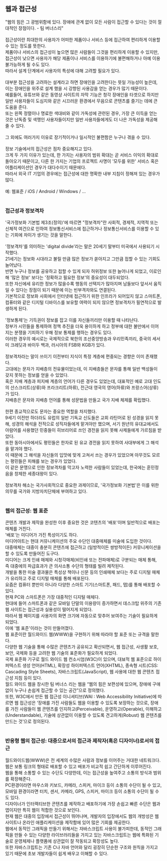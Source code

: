 <h2>웹과 접근성</h2>
"웹의 힘은 그 광범위함에 있다. 장애에 관계 없이 모든 사람이 접근할 수 있다는 것이 절대적인 장점이다. - 팀 버너스리"<br>
<br>
접근성이란 최대한의 사용자가 어떠한 제품이나 서비스 등에 접근하여 편리하게 이용할 수 있는 정도를 뜻한다. <br>
제품이나 서비스의 접근성이 높으면 많은 사람들이 그것을 편리하게 이용할 수 있지만, 접근성이 낮으면 사용자가 해당 제품이나 서비스를 이용하기에 불편해하거나 아예 이용불가능하게 될 수도 있다. <br>
따라서 설계 단계에서 사용자의 특성에 대해 고려할 필요가 있다. <br>
<br>
대부분 접근성을 고려하는 설계라고 하면 장애인을 고려한다는 뜻일 가능성이 높은데, 이는 장애인을 위주로 설계 했을 시 강향된 사용감을 얻는 경우가 많기 때문이다. <br>
예를들어, 유튜브와 같은 동영상 사이트의 자막 기능은 청각 장애인을 타겟으로 하지만 일반 사용자들이 도심지와 같은 시끄러운 환경에서 무음으로 콘텐츠를 즐기는 데에 큰 도움을 준다. <br>
또는 왼쪽 정렬이나 명료한 색대비와 같이 가독성에 관련된 경우, 가장 큰 이득을 얻는 것은 난독증 및 색맹인 사용자들이지만 일반 사용자들에게도 더 나은 가독성을 제공해 줄 수 있다. <br>
<br>
그 외에도 여러가지 이유로 장기적이거나 일시적인 불편함은 누구나 겪을 수 있다. <br>
<br>
정보 기술에서의 접근성은 점차 중요해지고 있다. <br>
크게 두 가지 이유가 있는데, 한 가지는 사용자의 범위 확대는 곧 서비스 이익의 확대로 돌아오기 때문이고, 다른 한 가지는 기업의 프로젝트 사명이 '모두를 위한' 서비스 혹은 어플리케이션인 경우가 대다수이기 때문에다. <br>
따라서 외국 IT 기업의 경우에는 접근성에 대한 명확한 내부 지침이 정해져 있는 경우가 많다. <br>
<br>
예: 웹표준 / iOS / Android / Windows / ...<br>
<br>
<h3>접근성과 정보격차</h3>
'국가정보화 기본법 제3조(정의)'에 따르면 "정보격차"란 사회적, 경제적, 지역적 또는 신체적 여건으로 인하여 정보통신서비스에 접근하거나 정보통신서비스를 이용할 수 있는 기회에 차이가 생기는 것을 말한다. <br>
<br>
'정보격차'를 의미하는 'digital divide'라는 말은 20세기 말부터 미국에서 사용되기 시작했다. <br>
21세기는 정보화 시대라고 불릴 만큼 많은 정보가 쏟아지고 그만큼 접할 수 있는 기회도 늘어났다. <br>
반면 누구나 정보를 공유하고 접할 수 있게 되자 허위정보 또한 늘어나게 되었고, 이로인해 '많은 정보' 보다는 '정확하고 필요한 정보'의 중요성이 대두되었다. <br>
또한 자신에세 유리한 정보가 많을수록 행동의 선택지가 많아지며 남들보다 앞서서 움직일 수 있다는 장점이 되기 때문에 이는 빈부격차와도 연결된다. <br>
기본적으로 정보화 사회에서 인터넷에 접근하기 위한 인프라가 되어있지 않고 스마트폰, 컴퓨터와 같은 디지털 디바이스를 보유할 여력이 되지 않으면 정보격차가 필연적으로 발생하게 된다. <br>
<br>
'정보통제'는 기득권이 정보를 잡고 이를 자신들끼리만 이용할 때 나타난다. <br>
정부가 시민들을 통제하여 정책 추진을 더욱 용이하게 하고 정부에 대한 불만에서 이어지는 분쟁을 기피하기 우해 정보 통제를 행하는 경우도 있다. <br>
이러한 경우의 예시로는 국제적으로 북한의 조선중앙방송과 우리민족끼리, 중국의 세서미 크레딧과 바이두 백과, 러시아의 FSB와 KGB가 있다. <br>
<br>
정보격차라는 말이 쓰이기 이전부터 지식이 특정 계층에 편중되는 경향은 이미 존재했다. <br>
고대에는 문자가 지배층의 전유물이었는데, 이 지배층들은 문자를 통해 일반 백성들이 갖지 못하는 정보를 얻을 수 있었다. <br>
혹은 지배 계층과 피지배 계층의 언어가 다른 경우도 있었는데, 대표적인 예로 고대 인도의 산스크리트(상류)와 프라크리트(하류), 전근대 영국의 영어(하류)와 프랑스어(상류)가 있다. <br>
지배층은 문자와 지배층 언어를 통해 성문법을 만들고 국가 지배 체제를 확립했다. <br>
<br>
한편 종교적으로도 문자는 중요한 역할을 차지했다. <br>
9세기 이전만 하더라도 유럽의 일반 기독교 신도들은 교회 라틴어로 된 성경을 읽지 못해, 성경의 해석을 전적으로 성직자들에게 맡겨야만 했으며, 서기 원년의 유대교에서도 아람어를 사용했던 민중들이 히브리어로 쓰인 경전을 읽지 못해 사제들에게 가르침을 받았다. <br>
또한 동아시아에서도 평민들은 한자로 된 유교 경전을 읽지 못하여 사대부에게 그 해석을 맡겨야 했다. <br>
이 때문에 그 해석을 자신들의 입맛에 맞게 고쳐서 쓰는 경우가 있었으며 아무것도 모르는 평민들은 피해를 보는 경우가 있었다. <br>
이 같은 문맹으로 인한 정보격차를 막고자 노력한 사람들이 있었는데, 한국에는 훈민정음을 창제한 세종대왕이 있다. <br>
<br>
정보격차 해소는 국가사회적으로 중요한 과제이므로, '국가정보화 기본법'은 이를 위한 의무를 국가와 지방자치단체에 부여하고 있다. <br>
<br>
<h3>웹의 접근성: 웹 표준</h3>
콘텐츠 개발과 제작을 완성한 이후 중요한 것은 코텐츠의 '배포'이며 일반적으로 배포는 매체를 거친다. <br>
'배포'는 미디어가 가진 특성이기도 하다. <br>
미디어아트는 현대 커뮤니케이션의 주요 수단인 대중매체를 미술에 도입한 것이다. <br>
대중매체는 대중이 충분히 콘텐츠에 접근하고 (일방적이든 쌍방적이든) 커뮤니케이션을 할 수 있도록 만들어진 도구다. <br>
미디어는 크게 인쇄 매체와 시청각매체(비인쇄 또는 전파매체)로 구분되는 매체 통해, 즉 대중에의 파급효과가 큰 의사소통 수단의 형태를 빌려 제작된다. <br>
개발을 통한 미술 결과물은 특성상 책이나 신문 등의 인쇄매체 보다는 주로 디지털 매체가 유리하고 주로 디지털 매체를 통해 배포된다. <br>
요즘은 컴퓨터 뿐만이 아니라 다양한 스마트 기기(스마트폰, 패드, 탭)를 통해 배포할 수 있다. <br>
현재 PC와 스마트폰은 가장 대중적인 디지털 매체다. <br>
현대에 들어 스마트폰과 같은 모바일 단말의 이용량이 증가하면서 데스크탑 위주의 기존 웹 사이트는 접근성과 실용성이 떨어지게 되었다. <br>
따라서 웹 페이지를 사용자의 화면 크기에 자동으로 맞추어 보여주는 기술이 필요하게 되었다. <br> 
이에 '웹 표준'이라는 것이 만들어졌다. <br>
웹 표준이란 월드와이드 웹(WWW)을 구현하기 위해 따라야 할 표준 또는 규격을 말한다. <br>
다양한 웹 기술을 통해 수많은 콘텐츠가 공유되고 확산되면서, 웹 접근성, 사생활 보호, 보안, 국제화 등을 고려한 웹 기술의 표준화가 필요하게 되었다. <br>
국제 표준화 기구로 월드 와이드 웹 컨소시엄(W3C)이 있으며, 대뵤적 웹 표준으로 하이퍼텍스트 생성 언어(HTML), 확장성 하이퍼텍스트 언어(XHTML), 종속형 시트(CSS: Cascading Style Sheets), 자바스크립트(JavaScript), 웹 사용에 대한 웹 콘텐츠 접근성 지침 등이 있다. <br>
월드 와이드 웹을 창시한 팀 버너스 리는 웹을 “웹의 힘은 보편성에 있으며, 장애에 구애 없이 누구나 손쉽게 접근할 수 있는 공간”으로 정의했다. <br>
또한, W3C에서 만든 웹 접근성 이니셔티브(WAI : Web Accessibility Initiative)에 따르면 웹 접근성은 ‘장애를 가진 사람들도 웹을 이용할 수 있도록 보장하는 것으로, 장애를 가진 사람들이 웹 콘텐츠를 인지하고(Perceivable), 운영하고(Operable), 이해하고(Understandable), 기술에 상관없이 이용할 수 있도록 견고하게(Robust) 웹 콘텐츠를 만드는 것’으로 정의된다. <br>
<br>
<h3>반응형 웹의 접근성: 대중으로서의 접근과 제작자(혹은 디자이너)로서의 접근</h3>
월드와이드웹(WWW)은 전 세계의 수많은 사람과 정보를 이어주는 거대한 네트워크다. <br>
웹은 보통 링크의 형태로 배포할 수 있고 배포가 비교적 쉽고 간단하게 이루어진다. <br>
웹을 통해 소통할 수 있는 수단도 다양한데, 이는 접근성을 높여주고 소통의 방식과 범위를 확장해준다. <br>
PC환경이라면 마우스와 키보드, 카메라, 스피커, 마이크 등이 소통의 수단이 될 수 있고, 모바일 환경이라면 터치, 센서, 카메라, GPS, 스피커, 마이크 등이 소통의 수단이 될 수도 있다. <br>
디자이너가 인터랙티브한 콘텐츠를 제작하고 배포하기에 가장 손쉽고 빠른 수단은 웹과 앱이지만 특히 웹이 적합한 것으로 보인다. <br>
현재 웹은 대중의 입장에서 접근성이 뛰어나며, 개발자의 입장에서도 웹의 개방성은 웹사이트나 온라인 애플리케이션을 제작함에 있어 많은 기회를 제공한다. <br>
웹에서 동적인 그래픽을 만들기 위해서는 자바스크립트 사용이 불가피한데, 동적인 그래픽을 만들 수 있는 다양한 라이브러리들을 가지고 있는 자바스크립트는 웹에 특화된 기술로 운영체제나 플랫폼에 상관없이 잘 작동되고 확장성도 높다. <br>
또한 자바스크립트는 기존 C나 자바 언어와 달리 굉장히 단순한 구조와 원칙을 가지고 있기 때문에 초보 개발자들이 쉽게 배우고 이해할 수 있다. <br>
<br>
